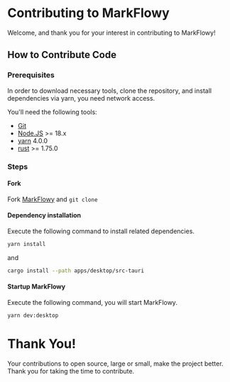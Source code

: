 # Contributing to MarkFlowy

Welcome, and thank you for your interest in contributing to MarkFlowy!

## How to Contribute Code

### Prerequisites

In order to download necessary tools, clone the repository, and install dependencies via yarn, you need network access.

You'll need the following tools:

- [Git](https://git-scm.com/)
- [Node.JS](https://nodejs.org/en) >= 18.x
- [yarn](https://yarnpkg.com/) 4.0.0
- [rust](https://www.rust-lang.org/) >= 1.75.0

### Steps

#### Fork

Fork [MarkFlowy](https://github.com/drl990114/MarkFlowy) and `git clone`

#### Dependency installation

Execute the following command to install related dependencies.

```bash
yarn install
```

and

```bash
cargo install --path apps/desktop/src-tauri
```

#### Startup MarkFlowy

Execute the following command, you will start MarkFlowy.

```bash
yarn dev:desktop
```

# Thank You!

Your contributions to open source, large or small, make the project better. Thank you for taking the time to contribute.
